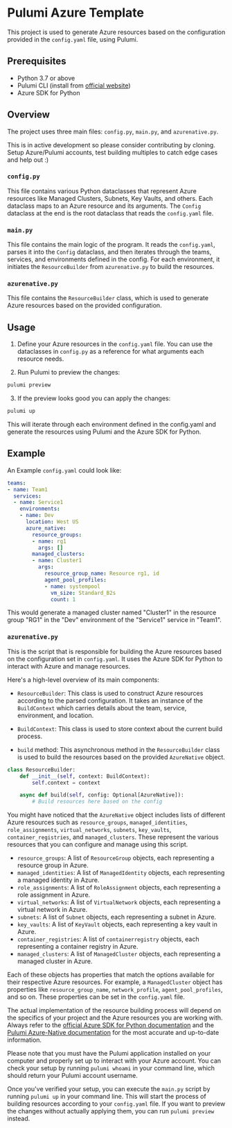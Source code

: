 # Pulumi Azure Template

This project is used to generate Azure resources based on the configuration provided in the `config.yaml` file, using Pulumi. 

## Prerequisites

- Python 3.7 or above
- Pulumi CLI (install from [official website](https://www.pulumi.com/docs/get-started/install/))
- Azure SDK for Python

## Overview

The project uses three main files: `config.py`, `main.py`, and `azurenative.py`. 

This is in active development so please consider contributing by cloning. Setup Azure/Pulumi accounts, test building multiples to catch edge cases and help out :)

### `config.py`

This file contains various Python dataclasses that represent Azure resources like Managed Clusters, Subnets, Key Vaults, and others. Each dataclass maps to an Azure resource and its arguments. The `Config` dataclass at the end is the root dataclass that reads the `config.yaml` file.

### `main.py`

This file contains the main logic of the program. It reads the `config.yaml`, parses it into the `Config` dataclass, and then iterates through the teams, services, and environments defined in the config. For each environment, it initiates the `ResourceBuilder` from `azurenative.py` to build the resources.

### `azurenative.py`

This file contains the `ResourceBuilder` class, which is used to generate Azure resources based on the provided configuration. 

## Usage

1. Define your Azure resources in the `config.yaml` file. You can use the dataclasses in `config.py` as a reference for what arguments each resource needs.

2. Run Pulumi to preview the changes:

```bash
pulumi preview
```
3. If the preview looks good you can apply the changes:

```bash
pulumi up
```
This will iterate through each environment defined in the config.yaml and generate the resources using Pulumi and the Azure SDK for Python.

## Example
An Example `config.yaml` could look like:

```yaml
teams:
- name: Team1
  services:
  - name: Service1
    environments:
    - name: Dev
      location: West US
      azure_native:
        resource_groups:
        - name: rg1
          args: []
        managed_clusters:
        - name: Cluster1
          args:
            resource_group_name: Resource rg1, id
            agent_pool_profiles:
            - name: systempool
              vm_size: Standard_B2s
              count: 1
```
This would generate a managed cluster named "Cluster1" in the resource group "RG1" in the "Dev" environment of the "Service1" service in "Team1".
### `azurenative.py`

This is the script that is responsible for building the Azure resources based on the configuration set in `config.yaml`. It uses the Azure SDK for Python to interact with Azure and manage resources.

Here's a high-level overview of its main components:

- `ResourceBuilder`: This class is used to construct Azure resources according to the parsed configuration. It takes an instance of the `BuildContext` which carries details about the team, service, environment, and location. 

- `BuildContext`: This class is used to store context about the current build process.

- `build` method: This asynchronous method in the `ResourceBuilder` class is used to build the resources based on the provided `AzureNative` object.

```python
class ResourceBuilder:
    def __init__(self, context: BuildContext):
        self.context = context

    async def build(self, config: Optional[AzureNative]):
        # Build resources here based on the config
```
You might have noticed that the `AzureNative` object includes lists of different Azure resources such as `resource_groups`, `managed_identities`, `role_assignments`, `virtual_networks`, `subnets`, `key_vaults`, `container_registries`, and `managed_clusters`. These represent the various resources that you can configure and manage using this script.

- `resource_groups`: A list of `ResourceGroup` objects, each representing a resource group in Azure.
- `managed_identities`: A list of `ManagedIdentity` objects, each representing a managed identity in Azure.
- `role_assignments`: A list of `RoleAssignment` objects, each representing a role assignment in Azure.
- `virtual_networks`: A list of `VirtualNetwork` objects, each representing a virtual network in Azure.
- `subnets`: A list of `Subnet` objects, each representing a subnet in Azure.
- `key_vaults`: A list of `KeyVault` objects, each representing a key vault in Azure.
- `container_registries`: A list of `containerregistry` objects, each representing a container registry in Azure.
- `managed_clusters`: A list of `ManagedCluster` objects, each representing a managed cluster in Azure.

Each of these objects has properties that match the options available for their respective Azure resources. For example, a `ManagedCluster` object has properties like `resource_group_name`, `network_profile`, `agent_pool_profiles`, and so on. These properties can be set in the `config.yaml` file.

The actual implementation of the resource building process will depend on the specifics of your project and the Azure resources you are working with. Always refer to the [official Azure SDK for Python documentation](https://docs.microsoft.com/en-us/python/api/overview/azure/?view=azure-python) and the [Pulumi Azure-Native documentation](https://www.pulumi.com/registry/packages/azure-native/) for the most accurate and up-to-date information.

Please note that you must have the Pulumi application installed on your computer and properly set up to interact with your Azure account. You can check your setup by running `pulumi whoami` in your command line, which should return your Pulumi account username.

Once you've verified your setup, you can execute the `main.py` script by running `pulumi up` in your command line. This will start the process of building resources according to your `config.yaml` file. If you want to preview the changes without actually applying them, you can run `pulumi preview` instead.